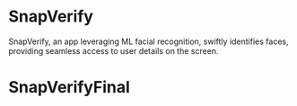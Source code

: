# SnapVerify
SnapVerify, an app leveraging ML facial recognition, swiftly identifies faces, providing seamless access to user details on the screen.
# SnapVerifyFinal
